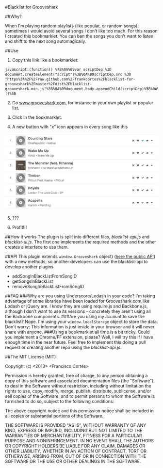 #Blacklist for Grooveshark

##Why?

When I'm playing random playlists (like popular, or random songs), sometimes I would avoid several songs I don't like too much. For this reason I created this bookmarklet. You can ban the songs you don't want to listen and shift to the next song automagically.

##Use

1) Copy this link like a bookmarklet:
```
javascript:(function() %7B%0A%09var scriptDep %3D document.createElement("script")%3B%0A%09scriptDep.src %3D "https%3A%2F%2Fraw.github.com%2Ffrankcortes%2Fblacklist-for-grooveshark%2Fmaster%2Fdist%2Fblacklist-grooveshark.min.js"%3B%0A%09document.body.appendChild(scriptDep)%3B%0A%7D)()%3B
```

2) Go www.grooveshark.com, for instance in your own playlist or popular list.

3) Click in the bookmarklet.

4) A new button with "x" icon appears in every song like this

![new button](img/buttons.png)

5) ???

6) Profit!!!


##How it works
The plugin is split into different files, *blacklist-api.js* and *blacklist-ui.js*. The first one implements the required methods and the other creates a interface to use them.

##API
This plugin extends `window.Grooveshark` object) ([here the public API](http://developers.grooveshark.com/docs/js_api/)) with a new methods, so another developers can use the blacklist-api to develop another plugins.

- addSongInBlackListFromSongID
- getSongsInBlackList
- removeSongInBlackListFromSongID


##FAQ
###Why are you using Underscore/Lodash in your code?
I'm taking advantage of some libraries have been loaded for Grooveshark.com,like Lodash or jQuery are. I know they are using require.js and Backbone.js, although I don't want to use its versions - concretely they aren't using all the Backbone components.
###Are you using my account to save the blacklist?
Nope. I'm using your `window.localStorage` object to store the data. Don't worry: This information is just inside in your browser and it will never share with anyone.
###Using a bookmarklet all time is a bit tricky. Could you implement a Chrome/FF extension, please?
Well, I will try this if I have enough time in the near future. Feel free to implement this doing a pull request or creating another repo using the *blacklist-api.js*.

##The MIT License (MIT)

Copyright (c) <2013> <Francisco Cortés>

Permission is hereby granted, free of charge, to any person obtaining a copy
of this software and associated documentation files (the "Software"), to deal
in the Software without restriction, including without limitation the rights
to use, copy, modify, merge, publish, distribute, sublicense, and/or sell
copies of the Software, and to permit persons to whom the Software is
furnished to do so, subject to the following conditions:

The above copyright notice and this permission notice shall be included in
all copies or substantial portions of the Software.

THE SOFTWARE IS PROVIDED "AS IS", WITHOUT WARRANTY OF ANY KIND, EXPRESS OR
IMPLIED, INCLUDING BUT NOT LIMITED TO THE WARRANTIES OF MERCHANTABILITY,
FITNESS FOR A PARTICULAR PURPOSE AND NONINFRINGEMENT. IN NO EVENT SHALL THE
AUTHORS OR COPYRIGHT HOLDERS BE LIABLE FOR ANY CLAIM, DAMAGES OR OTHER
LIABILITY, WHETHER IN AN ACTION OF CONTRACT, TORT OR OTHERWISE, ARISING FROM,
OUT OF OR IN CONNECTION WITH THE SOFTWARE OR THE USE OR OTHER DEALINGS IN
THE SOFTWARE.
